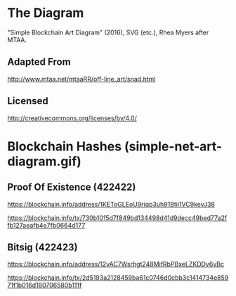 The Diagram
===========

"Simple Blockchain Art Diagram" (2016), SVG (etc.), Rhea Myers after MTAA.

Adapted From
------------

http://www.mtaa.net/mtaaRR/off-line_art/snad.html

Licensed
--------

http://creativecommons.org/licenses/by/4.0/

Blockchain Hashes (simple-net-art-diagram.gif)
==============================================

Proof Of Existence (422422)
---------------------------

https://blockchain.info/address/1KEToGLEoU9riqp3uh91Btii1VC9kevJ38

https://blockchain.info/tx/730b1015d7f849bd134498d41d9decc49bed77a2ffb127aeafb4e7fb0664d177

Bitsig (422423)
---------------

https://blockchain.info/address/12vAC7Wsrhgt248MifRbPBxeLZKDDy6vBc

https://blockchain.info/tx/2d5193a2128459ba61c0746d0cbb3c1414734e85971f1b016d180706580b111f
